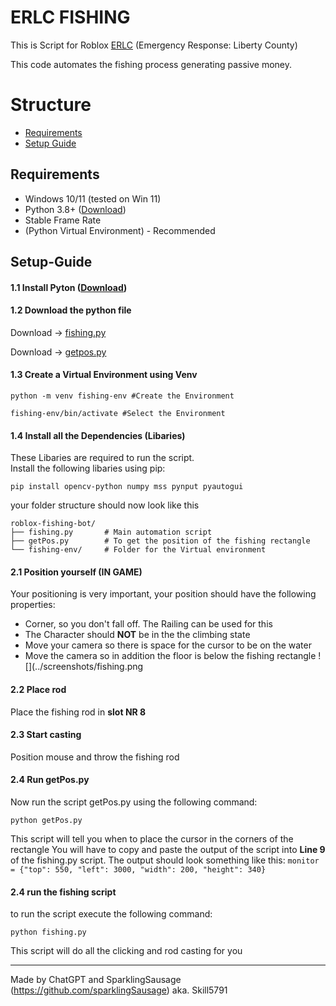 # ERLC FISHING

This is Script for Roblox [ERLC](https://www.roblox.com/games/2534724415/Emergency-Response-Liberty-County) (Emergency Response: Liberty County)

This code automates the fishing process generating passive money.

# Structure

- [Requirements](#requirements)
- [Setup Guide](#setup-guide)

## Requirements

- Windows 10/11 (tested on Win 11)
- Python 3.8+ ([Download](https://www.python.org/downloads/))
- Stable Frame Rate
- (Python Virtual Environment) - Recommended

## Setup-Guide

#### 1.1 Install Pyton ([Download](https://www.python.org/downloads/))

#### 1.2 Download the python file

Download -> [fishing.py](fishing.py)

Download -> [getpos.py](getpos.py)

#### 1.3 Create a Virtual Environment using Venv

```
python -m venv fishing-env #Create the Environment

fishing-env/bin/activate #Select the Environment
```

#### 1.4 Install all the Dependencies (Libaries)

<p>These Libaries are required to run the script. <br>
Install the following libaries using pip:</p>

```
pip install opencv-python numpy mss pynput pyautogui
```

your folder structure should now look like this

```
roblox-fishing-bot/
├── fishing.py       # Main automation script
├── getPos.py        # To get the position of the fishing rectangle
└── fishing-env/     # Folder for the Virtual environment
```

#### 2.1 Position yourself (IN GAME)

Your positioning is very important, your position should have the following properties:

- Corner, so you don't fall off. The Railing can be used for this
- The Character should **NOT** be in the the climbing state
- Move your camera so there is space for the cursor to be on the water
- Move the camera so in addition the floor is below the fishing rectangle
  ![](../screenshots/fishing.png

#### 2.2 Place rod

Place the fishing rod in **slot NR 8**

#### 2.3 Start casting

Position mouse and throw the fishing rod

#### 2.4 Run getPos.py

Now run the script getPos.py using the following command:

```
python getPos.py
```

This script will tell you when to place the cursor in the corners of the rectangle
You will have to copy and paste the output of the script into **Line 9** of the fishing.py script.
The output should look something like this: `monitor = {"top": 550, "left": 3000, "width": 200, "height": 340}`

#### 2.4 run the fishing script

to run the script execute the following command:

```
python fishing.py
```

This script will do all the clicking and rod casting for you

---

Made by ChatGPT and SparklingSausage (https://github.com/sparklingSausage) aka. Skill5791
